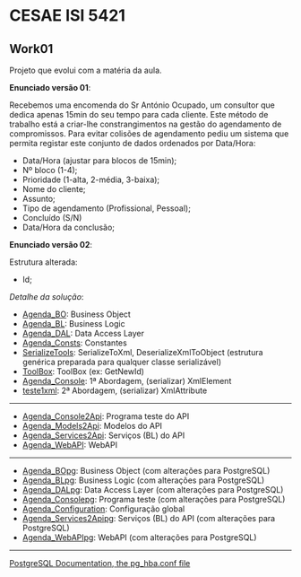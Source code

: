 # CESAE ISI 5421 
 
## Work01
 
Projeto que evolui com a matéria da aula.

**Enunciado versão 01**:

Recebemos uma encomenda do Sr António Ocupado, um consultor que dedica apenas 15min do seu tempo para cada cliente. Este método de trabalho está a criar-lhe constrangimentos na gestão do agendamento de compromissos. Para evitar colisões de agendamento pediu um sistema que permita registar este conjunto de dados ordenados por Data/Hora:  
  - Data/Hora (ajustar para blocos de 15min);
  - Nº bloco (1-4);
  - Prioridade (1-alta, 2-média, 3-baixa);
  - Nome do cliente;
  - Assunto;
  - Tipo de agendamento (Profissional, Pessoal);
  - Concluído (S/N)
  - Data/Hora da conclusão;

**Enunciado versão 02**:  
  
Estrutura alterada:  
  - Id;  
  
*Detalhe da solução*:  
  
  - [Agenda_BO](Agenda_BO/): Business Object  
  - [Agenda_BL](Agenda_BL/): Business Logic  
  - [Agenda_DAL](Agenda_DAL/): Data Access Layer  
  - [Agenda_Consts](Agenda_Consts/): Constantes  
  - [SerializeTools](SerializeTools/): SerializeToXml, DeserializeXmlToObject (estrutura genérica preparada para qualquer classe serializável)  
  - [ToolBox](ToolBox/): ToolBox (ex: GetNewId)  
  - [Agenda_Console](Agenda_Console/): 1ª Abordagem, (serializar) XmlElement  
  - [teste1xml](teste1xml/): 2ª Abordagem, (serializar) XmlAttribute  
  
-------------------
  - [Agenda_Console2Api](Agenda_Console2Api/): Programa teste do API  
  - [Agenda_Models2Api](Agenda_Models2Api/): Modelos do API  
  - [Agenda_Services2Api](Agenda_Services2Api/): Serviços (BL) do API  
  - [Agenda_WebAPI](Agenda_WebAPI/): WebAPI  
  
-------------------
  - [Agenda_BOpg](Agenda_BOpg/): Business Object (com alterações para PostgreSQL)  
  - [Agenda_BLpg](Agenda_BLpg/): Business Logic (com alterações para PostgreSQL)  
  - [Agenda_DALpg](Agenda_DALpg/): Data Access Layer (com alterações para PostgreSQL)  
  - [Agenda_Consolepg](Agenda_Consolepg/): Programa teste (com alterações para PostgreSQL)  
  - [Agenda_Configuration](Agenda_Configuration/): Configuração global  
  - [Agenda_Services2Apipg](Agenda_Services2Apipg/): Serviços (BL) do API (com alterações para PostgreSQL)  
  - [Agenda_WebAPIpg](Agenda_WebAPIpg/): WebAPI (com alterações para PostgreSQL)  
  
  
------------------
 
[PostgreSQL Documentation, the pg_hba.conf file](https://www.postgresql.org/docs/9.3/auth-pg-hba-conf.html) 
 
  
  